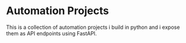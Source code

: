 # Automation Projects
This is a collection of automation projects i build in python and i expose them as API endpoints using FastAPI.
